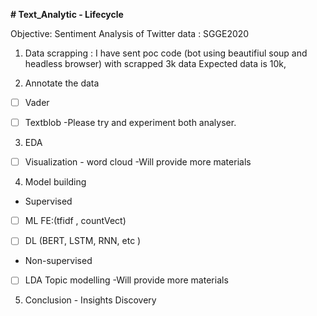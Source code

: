 **# Text_Analytic - Lifecycle**

Objective: Sentiment Analysis of Twitter data : SGGE2020

1)	Data scrapping : I have sent poc code (bot using beautifiul soup and headless browser) with scrapped 3k data
Expected data is 10k, 
        
2)	Annotate the data          
* [ ] Vader
* [ ] Textblob -Please try and experiment both analyser. 


3)	EDA

* [ ]  Visualization - word cloud  -Will provide more materials
 
4)	Model building 

* Supervised  

* [ ]  ML FE:(tfidf , countVect)

* [ ]  DL (BERT, LSTM, RNN, etc ) 


* Non-supervised <br>
    

* [ ]   LDA Topic modelling -Will provide more materials 

5) Conclusion - Insights Discovery


